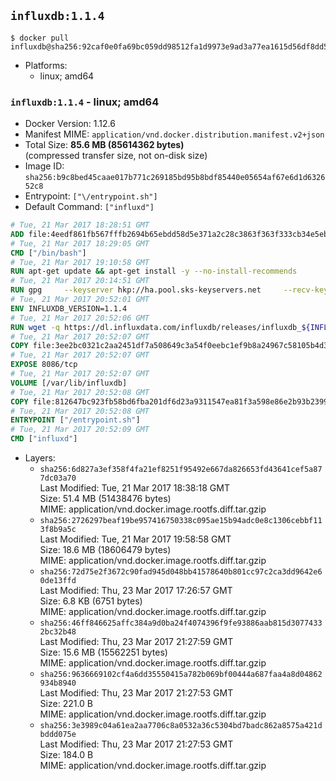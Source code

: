 ## `influxdb:1.1.4`

```console
$ docker pull influxdb@sha256:92caf0e0fa69bc059dd98512fa1d9973e9ad3a77ea1615d56df8dd5f9f02127d
```

-	Platforms:
	-	linux; amd64

### `influxdb:1.1.4` - linux; amd64

-	Docker Version: 1.12.6
-	Manifest MIME: `application/vnd.docker.distribution.manifest.v2+json`
-	Total Size: **85.6 MB (85614362 bytes)**  
	(compressed transfer size, not on-disk size)
-	Image ID: `sha256:b9c8bed45caae017b771c269185bd95b8bdf85440e05654af67e6d1d632652c8`
-	Entrypoint: `["\/entrypoint.sh"]`
-	Default Command: `["influxd"]`

```dockerfile
# Tue, 21 Mar 2017 18:28:51 GMT
ADD file:4eedf861fb567fffb2694b65ebdd58d5e371a2c28c3863f363f333cb34e5eb7b in / 
# Tue, 21 Mar 2017 18:29:05 GMT
CMD ["/bin/bash"]
# Tue, 21 Mar 2017 19:10:58 GMT
RUN apt-get update && apt-get install -y --no-install-recommends 		ca-certificates 		curl 		wget 	&& rm -rf /var/lib/apt/lists/*
# Tue, 21 Mar 2017 20:14:51 GMT
RUN gpg     --keyserver hkp://ha.pool.sks-keyservers.net     --recv-keys 05CE15085FC09D18E99EFB22684A14CF2582E0C5
# Tue, 21 Mar 2017 20:52:01 GMT
ENV INFLUXDB_VERSION=1.1.4
# Tue, 21 Mar 2017 20:52:06 GMT
RUN wget -q https://dl.influxdata.com/influxdb/releases/influxdb_${INFLUXDB_VERSION}_amd64.deb.asc &&     wget -q https://dl.influxdata.com/influxdb/releases/influxdb_${INFLUXDB_VERSION}_amd64.deb &&     gpg --batch --verify influxdb_${INFLUXDB_VERSION}_amd64.deb.asc influxdb_${INFLUXDB_VERSION}_amd64.deb &&     dpkg -i influxdb_${INFLUXDB_VERSION}_amd64.deb &&     rm -f influxdb_${INFLUXDB_VERSION}_amd64.deb*
# Tue, 21 Mar 2017 20:52:07 GMT
COPY file:3ee2bc0321c2aa2451df7a508649c3a54f0eebc1ef9b8a24967c58105b4d3160 in /etc/influxdb/influxdb.conf 
# Tue, 21 Mar 2017 20:52:07 GMT
EXPOSE 8086/tcp
# Tue, 21 Mar 2017 20:52:07 GMT
VOLUME [/var/lib/influxdb]
# Tue, 21 Mar 2017 20:52:08 GMT
COPY file:812647bc923fb58bd6fba201df6d23a9311547ea81f3a598e86e2b93b2399169 in /entrypoint.sh 
# Tue, 21 Mar 2017 20:52:08 GMT
ENTRYPOINT ["/entrypoint.sh"]
# Tue, 21 Mar 2017 20:52:09 GMT
CMD ["influxd"]
```

-	Layers:
	-	`sha256:6d827a3ef358f4fa21ef8251f95492e667da826653fd43641cef5a877dc03a70`  
		Last Modified: Tue, 21 Mar 2017 18:38:18 GMT  
		Size: 51.4 MB (51438476 bytes)  
		MIME: application/vnd.docker.image.rootfs.diff.tar.gzip
	-	`sha256:2726297beaf19be957416750338c095ae15b94adc0e8c1306cebbf113f8b9a5c`  
		Last Modified: Tue, 21 Mar 2017 19:58:58 GMT  
		Size: 18.6 MB (18606479 bytes)  
		MIME: application/vnd.docker.image.rootfs.diff.tar.gzip
	-	`sha256:72d75e2f3672c90fad945d048bb41578640b801cc97c2ca3dd9642e60de13ffd`  
		Last Modified: Thu, 23 Mar 2017 17:26:57 GMT  
		Size: 6.8 KB (6751 bytes)  
		MIME: application/vnd.docker.image.rootfs.diff.tar.gzip
	-	`sha256:46ff846625affc384a9d0ba24f4074396f9fe93886aab815d30774332bc32b48`  
		Last Modified: Thu, 23 Mar 2017 21:27:59 GMT  
		Size: 15.6 MB (15562251 bytes)  
		MIME: application/vnd.docker.image.rootfs.diff.tar.gzip
	-	`sha256:9636669102cf4a6dd35550415a782b069bf00444a687faa4a8d04862934b8940`  
		Last Modified: Thu, 23 Mar 2017 21:27:53 GMT  
		Size: 221.0 B  
		MIME: application/vnd.docker.image.rootfs.diff.tar.gzip
	-	`sha256:3e3989c04a61ea2aa7706c8a0532a36c5304bd7badc862a8575a421dbddd075e`  
		Last Modified: Thu, 23 Mar 2017 21:27:53 GMT  
		Size: 184.0 B  
		MIME: application/vnd.docker.image.rootfs.diff.tar.gzip
